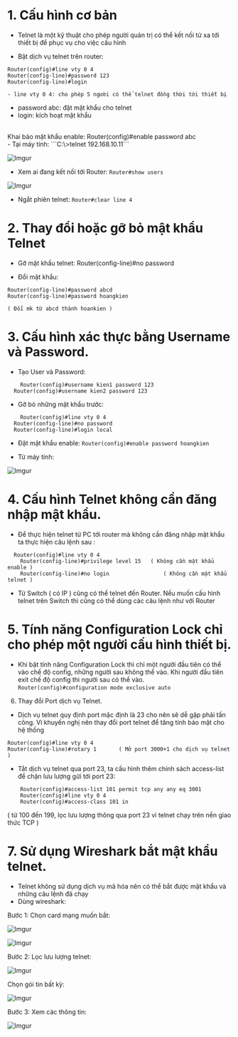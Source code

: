 # 1. Cấu hình cơ bản
- Telnet là một kỹ thuật cho phép người quản trị có thể kết nối từ xa tới thiết bị để phục vụ cho việc cấu hình

- Bật dịch vụ telnet trên router:
```
Router(config)#line vty 0 4
Router(config-line)#password 123
Router(config-line)#login
```

	- line vty 0 4: cho phép 5 người có thể telnet đồng thời tới thiết bị 
  - password abc: đặt mật khẩu cho telnet
  - login: kích hoạt mật khẩu
<br/>
Khai báo mật khẩu enable: Router(config)#enable password abc
<br/>
- Tại máy tính:
	```C:\>telnet 192.168.10.11```

![Imgur](https://i.imgur.com/3ObTeQa.png)

- Xem ai đang kết nối tới Router: ```Router#show users```

![Imgur](https://i.imgur.com/UptvKNF.png)

- Ngắt phiên telnet: ```Router#clear line 4```

# 2. Thay đổi hoặc gỡ bỏ mật khẩu Telnet
- Gỡ mật khẩu telnet: Router(config-line)#no password

- Đổi mật khẩu:
```
Router(config-line)#password abcd
Router(config-line)#password hoangkien
```
	( Đổi mk từ abcd thành hoankien ) 

# 3. Cấu hình xác thực bằng Username và Password.
- Tạo User và Password:
```
	Router(config)#username kien1 password 123
  Router(config)#username kien2 password 123
```
- Gỡ bỏ những mật khẩu trước:
```
	Router(config)#line vty 0 4
  Router(config-line)#no password 
  Router(config-line)#login local
```
- Đặt mật khẩu enable: ```Router(config)#enable password hoangkien```

- Từ máy tính:

![Imgur](https://i.imgur.com/jDVwRcU.png)

# 4. Cấu hình Telnet không cần đăng nhập mật khẩu.

- Để thực hiện telnet từ PC tới router mà không cần đăng nhập mật khẩu ta thực hiện câu lệnh sau : 

```
  Router(config)#line vty 0 4
	Router(config-line)#privilege level 15   ( Không cần mật khẩu enable )
	Router(config-line)#no login                 ( Không cần mật khẩu telnet )
```
- Từ Switch ( có IP ) cũng có thể telnet đến Router. Nếu muốn cấu hình telnet trên Switch thì cũng có thể dùng các câu lệnh như với Router

# 5. Tính năng Configuration Lock chỉ cho phép một người cấu hình thiết bị.
- Khi bật tính năng Configuration Lock thì chỉ một người đầu tiên có thể vào chế độ config, những người sau không thể vào. Khi người đầu tiên exit chế độ config thì người sau có thể vào.
	```Router(config)#configuration mode exclusive auto```


6. Thay đổi Port dịch vụ Telnet.
- Dịch vụ telnet quy định port mặc định là 23 cho nên sẽ dễ gặp phải tấn công. Vì khuyến nghị nên thay đổi port telnet để tăng tính bảo mật cho hệ thống

```
Router(config)#line vty 0 4
Router(config-line)#rotary 1       ( Mở port 3000+1 cho dịch vụ telnet )
```
- Tắt dịch vụ telnet qua port 23, ta cấu hình thêm chính sách access-list để chặn lưu lượng gửi tới port 23:
```
	Router(config)#access-list 101 permit tcp any any eq 3001
	Router(config)#line vty 0 4
	Router(config)#access-class 101 in
```
( từ 100 đến 199, lọc lưu lượng thông qua port 23 vì telnet chạy trên nền giao thức TCP ) 

# 7. Sử dụng Wireshark bắt mật khẩu telnet.
- Telnet không sử dụng dịch vụ mã hóa nên có thể bắt được mật khẩu và những câu lệnh đã chạy
- Dùng wireshark:

Bước 1: Chọn card mạng muốn bắt:

![Imgur](https://i.imgur.com/V5y18EM.png)

![Imgur](https://i.imgur.com/xZajWFC.png)

Bước 2: Lọc lưu lượng telnet:

![Imgur](https://i.imgur.com/oaQgeYn.png)

Chọn gói tin bất kỳ:

![Imgur](https://i.imgur.com/0OBhiwN.png)

Bước 3: Xem các thông tin:

![Imgur](https://i.imgur.com/NhsaXNw.png)







